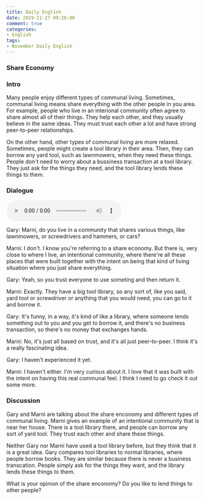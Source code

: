 ```yaml
---
title: Daily English
date: 2019-11-27 09:26:00
comment: true
categories:
- English
tags:
- November Daily English
---
```


### Share Economy

### Intro
Many people enjoy different types of communal living. Sometimes, communal living means share everything with the other people in you area. For example, people who live in an interional community often agree to share almost all of their things. They help each other, and they usually believe in the same ideas. They must trust each other a lot and have strong peer-to-peer relationships.

On the other hand, other types of communal living are more relaxed. Sometimes, people might create a tool library in their area. Then, they can borrow any yard tool, such as lawnmowers, when they need these things. People don't need to worry about a bussiness transaction at a tool library. They just ask for the things they need, and the tool library lends these things to them.

### Dialogue
<audio controls>
  <source src="https://audio.englishbaby.com/standard_lesson/dialog_audio/0000/0000/0007/7041_1447624402_531898.mp3" />
</audio>

Gary: Marni, do you live in a community that shares various things, like lawnmowers, or screwdrivers and hammers, or cars?

Marni: I don't. I know you're referring to a share economy. But there is, very close to where I live, an intentional community, where there're all these places that were built together with the intent on being that kind of living situation where you just share everything.

Gary: Yeah, so you trust everyone to use someting and then return it.

Marni: Exactly. They have a big tool library, so any sort of, like you said, yard tool or screwdriver or anything that you would need, you can go to it and borrow it.

Gary: It's funny, in a way, it's kind of like a library, where someone lends something out to you and you get to borrow it, and there's no business transaction, so there's no money that exchanges hands.

Marni: No, it's just all based on trust, and it's all just peer-to-peer. I think it's a really fascinating idea.

Gary: I haven't experienced it yet.

Marni: I haven't either. I'm very curious about it. I love that it was built with the intent on having this real communal feel. I think I need to go check it out some more.

### Discussion
Gary and Marni are talking about the share enconomy and different types of communal living. Marni gives an example of an intentional community that is near her house. There is a tool library there, and people can borrow any sort of yard tool. They trust each other and share these things.

Neither Gary nor Marni have used a tool library before, but they think that it is a great idea. Gary compares tool libraries to normal libraries, where people borrow books. They are similar because there is never a business transcation. People simply ask for the things they want, and the library lends these things to them.

What is your opinion of the share enconomy? Do you like to lend things to other people?